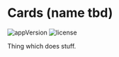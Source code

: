 # Cards (name tbd)
![appVersion](https://img.shields.io/github/v/release/dninemfive/cards?color=brightgreen&label=Version) ![license](https://img.shields.io/badge/License-All%20rights%20reserved-blue.svg)

Thing which does stuff.